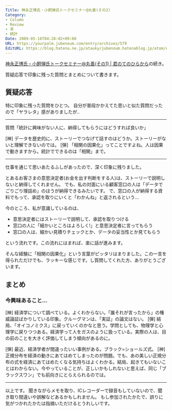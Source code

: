 ```yaml
---
Title: 神永正博氏・小飼弾氏トークセミナー@丸善(その2)
Category:
- Column
- Review
- 本
- 統計
Date: 2009-05-16T04:28:02+09:00
URL: https://yourpalm.jubenoum.com/entry/archives/579
EditURL: https://blog.hatena.ne.jp/atauky/jubenoum.hatenablog.jp/atom/entry/6653458415120885403
---
```


<a href="http://yourpalm.jubenoum.com/2009/05/%e7%a5%9e%e6%b0%b8%e6%ad%a3%e5%8d%9a%e6%b0%8f%e3%83%bb%e5%b0%8f%e9%a3%bc%e5%bc%be%e6%b0%8f%e3%83%88%e3%83%bc%e3%82%af%e3%82%bb%e3%83%9f%e3%83%8a%e3%83%bc%e4%b8%b8%e5%96%84%e3%81%9d%e3%81%ae1/" title="神永正博氏・小飼弾氏トークセミナー@丸善(その1) | 君のてのひらから">神永正博氏・小飼弾氏トークセミナー@丸善(その1) | 君のてのひらから</a>の続き。

質疑応答で印象に残った質問とまとめについて書きます。

<!--more-->
<h2>質疑応答</h2>

特に印象に残った質問をひとつ。
自分が普段かかえてた思いと似た質問だったので「ヤラレタ」感がありましたが..

<hr />

質問「統計に興味がない人に、納得してもらうにはどうすれば良いか」

[神] データを歴史的に、ストーリーでつなげて話すのはどうか。ストーリーがないと理解できないのでは。
[弾] 「相関の因果化」ってことですよね。人は因果で動きますから。統計でできるのは「相関」まで。

<hr />

仕事を通じて思いあたるふしがあったので、深く印象に残りました。

とあるお客さまの意思決定者(お金を出す判断をする人)は、ストーリーで説明しないと納得してくれません。
でも、私の対面にいる顧客窓口の人は「データでごりごり理詰め」のほうが納得できるみたいです。
で、窓口の人が納得する資料でもって、承認を取りにいくと「わかんね」と返されるという...

今のところ、私が意識しているのは、
<ul>
	<li>意思決定者にはストーリーで説明して、承認を取りつける</li>
	<li>窓口の人に「細かいところはよろしく!」と意思決定者に言ってもらう</li>
	<li>窓口の人は、細かい見積りチェックとか、データの妥当性とか見てもらう</li>
</ul>
という流れです。この流れにはまれば、楽に話が進みます。

そんな経験に「相関の因果化」という言葉がピッタリはまりました。この一言を得られただけでも、ラッキーな感じです。し質問してくれた方、ありがとうございます。

<h2>まとめ</h2>
<h3>今興味あること...</h3>
[神] 経済学について調べている。よくわからない。「誰それが言ったから」の権威論証ばかりしている印象。クルーグマンは、「実証」の論文はない。
[弾] 結局、「オイコノミクス」に戻っていくのかなと思う。学問としても、物理学と心理学に戻りつつある。経済学って人をガスのように扱っている。実際の人は、目の前のことを大きく評価してしまう傾向があるのに。

[弾] 最近、経済学者が間違ったいい事例がある。ブラック=ショールズ式。
[神] 正規分布を経済の動きにあてはめてしまったのが問題。でも、あの美しい正規分布の式を経済にあてはめたくなる気持ちはよくわかる。結局、起きてもいないことはわからない。今やっていることが、正しいかもしれないと思えば、同じ「ブラックスワン」でも前向きにとらえられるのでは。

<hr />
以上です。
聞きながらメモを取り、ICレコーダーで録音もしていないので、聞き取り間違いや誤解などあるかもしれません。
もし参加されたかたで、誤りに気がつかれたかたは指摘いただけるとうれしいです。
